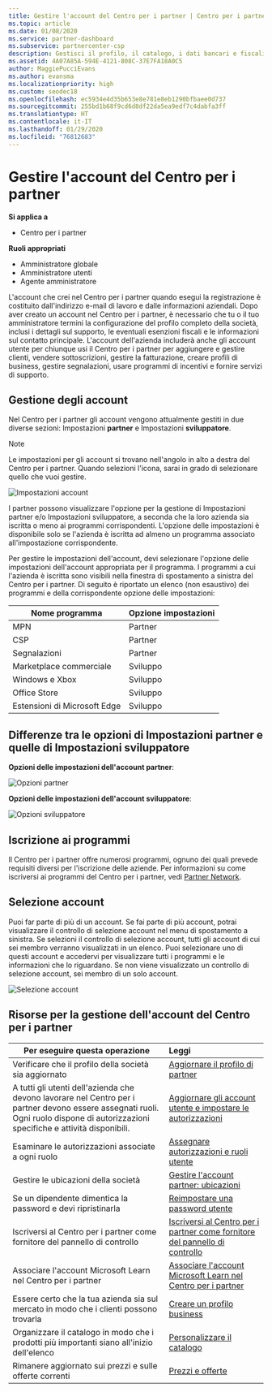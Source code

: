 ```yaml
---
title: Gestire l'account del Centro per i partner | Centro per i partner
ms.topic: article
ms.date: 01/08/2020
ms.service: partner-dashboard
ms.subservice: partnercenter-csp
description: Gestisci il profilo, il catalogo, i dati bancari e fiscali, i ruoli e le autorizzazioni della tua azienda e altro ancora nel Centro per i partner.
ms.assetid: 4A07A85A-594E-4121-808C-37E7FA18A0C5
author: MaggiePucciEvans
ms.author: evansma
ms.localizationpriority: high
ms.custom: seodec18
ms.openlocfilehash: ec5934e4d35b653e8e781e8eb1290bfbaee0d737
ms.sourcegitcommit: 255bd1b68f9cd6d8df22da5ea9edf7c4dabfa3ff
ms.translationtype: HT
ms.contentlocale: it-IT
ms.lasthandoff: 01/29/2020
ms.locfileid: "76812683"
---
```

# <a name="manage-your-partner-center-account"></a>Gestire l'account del Centro per i partner

**Si applica a**

-  Centro per i partner

**Ruoli appropriati**
-   Amministratore globale
-   Amministratore utenti
-   Agente amministratore

L'account che crei nel Centro per i partner quando esegui la registrazione è costituito dall'indirizzo e-mail di lavoro e dalle informazioni aziendali. Dopo aver creato un account nel Centro per i partner, è necessario che tu o il tuo amministratore termini la configurazione del profilo completo della società, inclusi i dettagli sul supporto, le eventuali esenzioni fiscali e le informazioni sul contatto principale. L'account dell'azienda includerà anche gli account utente per chiunque usi il Centro per i partner per aggiungere e gestire clienti, vendere sottoscrizioni, gestire la fatturazione, creare profili di business, gestire segnalazioni, usare programmi di incentivi e fornire servizi di supporto.

## <a name="account-management"></a>Gestione degli account

Nel Centro per i partner gli account vengono attualmente gestiti in due diverse sezioni: Impostazioni **partner** e Impostazioni **sviluppatore**. 

>[!NOTE]
>Le impostazioni per gli account si trovano nell'angolo in alto a destra del Centro per i partner. Quando selezioni l'icona, sarai in grado di selezionare quello che vuoi gestire. 

![Impostazioni account](images/accountsettings/account1.png)

I partner possono visualizzare l'opzione per la gestione di Impostazioni partner e/o Impostazioni sviluppatore, a seconda che la loro azienda sia iscritta o meno ai programmi corrispondenti. L'opzione delle impostazioni è disponibile solo se l'azienda è iscritta ad almeno un programma associato all'impostazione corrispondente. 

Per gestire le impostazioni dell'account, devi selezionare l'opzione delle impostazioni dell'account appropriata per il programma. I programmi a cui l'azienda è iscritta sono visibili nella finestra di spostamento a sinistra del Centro per i partner. Di seguito è riportato un elenco (non esaustivo) dei programmi e della corrispondente opzione delle impostazioni:

|**Nome programma**   |**Opzione impostazioni** |
|---------------------|:-----------------------|
|MPN   |Partner|
|CSP    |Partner|
|Segnalazioni   |Partner|
|Marketplace commerciale|Sviluppo|
|Windows e Xbox|Sviluppo|
|Office Store|Sviluppo|
|Estensioni di Microsoft Edge|Sviluppo|

## <a name="the-differences-in-partner-and-developer-settings-options"></a>Differenze tra le opzioni di Impostazioni partner e quelle di Impostazioni sviluppatore

**Opzioni delle impostazioni dell'account partner**:

![Opzioni partner](images/accountsettings/partneroptions.png)

**Opzioni delle impostazioni dell'account sviluppatore**:

![Opzioni sviluppatore](images/accountsettings/devoptions.png)

## <a name="enrolling-in-programs"></a>Iscrizione ai programmi

Il Centro per i partner offre numerosi programmi, ognuno dei quali prevede requisiti diversi per l'iscrizione delle aziende. Per informazioni su come iscriversi ai programmi del Centro per i partner, vedi [Partner Network](https://partner.microsoft.com/). 

## <a name="the-account-picker"></a>Selezione account

Puoi far parte di più di un account. Se fai parte di più account, potrai visualizzare il controllo di selezione account nel menu di spostamento a sinistra. Se selezioni il controllo di selezione account, tutti gli account di cui sei membro verranno visualizzati in un elenco. Puoi selezionare uno di questi account e accedervi per visualizzare tutti i programmi e le informazioni che lo riguardano. Se non viene visualizzato un controllo di selezione account, sei membro di un solo account.

![Selezione account](images/accountsettings/accountpicker.png)

## <a name="resources-to-help-you-manage-your-partner-center-account"></a>Risorse per la gestione dell'account del Centro per i partner

|**Per eseguire questa operazione**   |**Leggi**   |
|-----------------------|:-----------------------|
|Verificare che il profilo della società sia aggiornato   |[Aggiornare il profilo di partner](update-your-partner-profile.md)|
|A tutti gli utenti dell'azienda che devono lavorare nel Centro per i partner devono essere assegnati ruoli. Ogni ruolo dispone di autorizzazioni specifiche e attività disponibili.|[Aggiornare gli account utente e impostare le autorizzazioni](create-user-accounts-and-set-permissions.md)|
|Esaminare le autorizzazioni associate a ogni ruolo|[Assegnare autorizzazioni e ruoli utente](permissions-overview.md)
|Gestire le ubicazioni della società|[Gestire l'account partner: ubicazioni](manage-locations.md)
|Se un dipendente dimentica la password e devi ripristinarla  |[Reimpostare una password utente](reset-a-user-password.md)|
|Iscriversi al Centro per i partner come fornitore del pannello di controllo|[Iscriversi al Centro per i partner come fornitore del pannello di controllo](enroll-as-cpv.md)|
|Associare l'account Microsoft Learn nel Centro per i partner|[Associare l'account Microsoft Learn nel Centro per i partner](ms-learn-associate.md)|
|Essere certo che la tua azienda sia sul mercato in modo che i clienti possono trovarla   |[Creare un profilo business](create-a-marketing-profile.md)|
|Organizzare il catalogo in modo che i prodotti più importanti siano all'inizio dell'elenco   |[Personalizzare il catalogo](customize-the-catalog.md)|
|Rimanere aggiornato sui prezzi e sulle offerte correnti   |[Prezzi e offerte](pricing-and-offers.md)|













 

 



